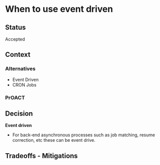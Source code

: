 # When to use event driven

## Status
Accepted

## Context

### Alternatives

* Event Driven
* CRON Jobs

### PrOACT

## Decision

**Event driven**
* For back-end asynchronous processes such as job matching, resume correction, etc these can be event drive.

## Tradeoffs - Mitigations